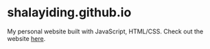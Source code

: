 # shalayiding.github.io

My personal website built with JavaScript, HTML/CSS. Check out the website [here](https://shalayiding.github.io/).
